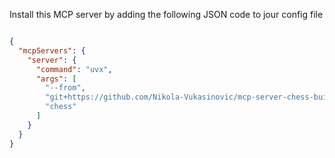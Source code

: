 Install this MCP server by adding the following JSON code to jour config file

```json

{
  "mcpServers": {
    "server": {
      "command": "uvx",
      "args": [
        "--from",
        "git+https://github.com/Nikola-Vukasinovic/mcp-server-chess-build.git",
        "chess"
      ]
    }
  }
}
```